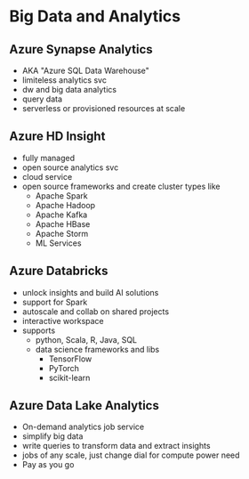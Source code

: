 # Big Data and Analytics

## Azure Synapse Analytics
* AKA "Azure SQL Data Warehouse" 
* limiteless analytics svc
* dw and big data analytics
* query data 
* serverless or provisioned resources at scale

## Azure HD Insight
* fully managed
* open source analytics svc
* cloud service
* open source frameworks and create cluster types like
  * Apache Spark
  * Apache Hadoop
  * Apache Kafka
  * Apache HBase
  * Apache Storm
  * ML Services


## Azure Databricks
* unlock insights and build AI solutions
* support for Spark
* autoscale and collab on shared projects 
* interactive workspace
* supports
  * python, Scala, R, Java, SQL
  * data science frameworks and libs
    * TensorFlow
    * PyTorch
    * scikit-learn

## Azure Data Lake Analytics
* On-demand analytics job service
* simplify big data
* write queries to transform data and extract insights
* jobs of any scale, just change dial for compute power need
* Pay as you go